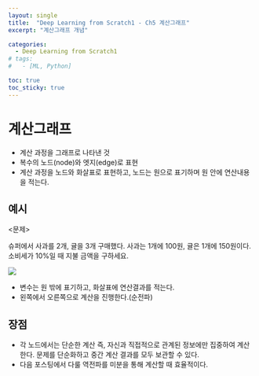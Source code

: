 ```yaml
---
layout: single
title:  "Deep Learning from Scratch1 - Ch5 계산그래프"
excerpt: "계산그래프 개념"

categories:
  - Deep Learning from Scratch1
# tags:
#   - [ML, Python]

toc: true
toc_sticky: true
---
```


# 계산그래프
- 계산 과정을 그래프로 나타낸 것
- 복수의 노드(node)와 엣지(edge)로 표현
- 계산 과정을 노드와 화살표로 표현하고, 노드는 원으로 표기하며 원 안에 연산내용을 적는다.

## 예시
<문제>

슈퍼에서 사과를 2개, 귤을 3개 구매했다. 사과는 1개에 100원, 귤은 1개에 150원이다. 소비세가 10%일 때 지불 금액을 구하세요.

<img src = "https://user-images.githubusercontent.com/59792046/116776076-b8b10e80-aaa1-11eb-9d4b-5f64fb31908b.png">

- 변수는 원 밖에 표기하고, 화살표에 연산결과를 적는다.
- 왼쪽에서 오른쪽으로 계산을 진행한다.(순전파)

## 장점
- 각 노드에서는 단순한 계산 즉, 자신과 직접적으로 관계된 정보에만 집중하여 계산한다. 문제를 단순화하고 중간 계산 결과를 모두 보관할 수 있다.
- 다음 포스팅에서 다룰 역전파를 미분을 통해 계산할 때 효율적이다.
